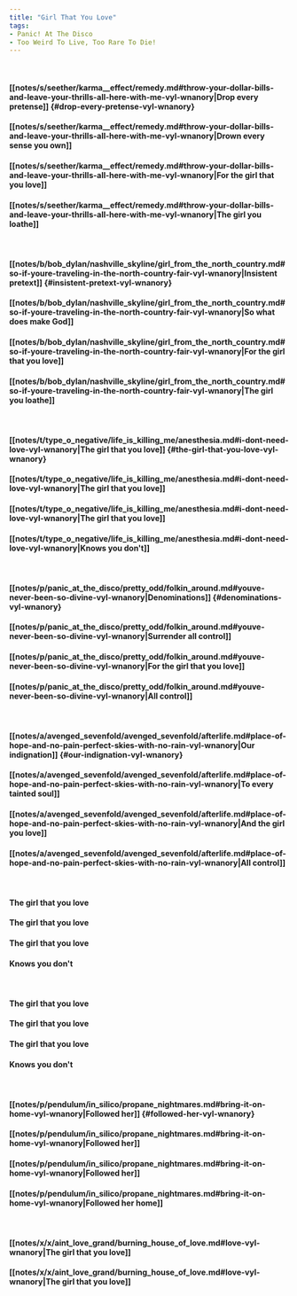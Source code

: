 ```yaml
---
title: "Girl That You Love"
tags:
- Panic! At The Disco
- Too Weird To Live, Too Rare To Die!
---
```

&nbsp;
#### [[notes/s/seether/karma__effect/remedy.md#throw-your-dollar-bills-and-leave-your-thrills-all-here-with-me-vyl-wnanory|Drop every pretense]] {#drop-every-pretense-vyl-wnanory}
#### [[notes/s/seether/karma__effect/remedy.md#throw-your-dollar-bills-and-leave-your-thrills-all-here-with-me-vyl-wnanory|Drown every sense you own]]
#### [[notes/s/seether/karma__effect/remedy.md#throw-your-dollar-bills-and-leave-your-thrills-all-here-with-me-vyl-wnanory|For the girl that you love]]
#### [[notes/s/seether/karma__effect/remedy.md#throw-your-dollar-bills-and-leave-your-thrills-all-here-with-me-vyl-wnanory|The girl you loathe]]
&nbsp;
#### [[notes/b/bob_dylan/nashville_skyline/girl_from_the_north_country.md#so-if-youre-traveling-in-the-north-country-fair-vyl-wnanory|Insistent pretext]] {#insistent-pretext-vyl-wnanory}
#### [[notes/b/bob_dylan/nashville_skyline/girl_from_the_north_country.md#so-if-youre-traveling-in-the-north-country-fair-vyl-wnanory|So what does make God]]
#### [[notes/b/bob_dylan/nashville_skyline/girl_from_the_north_country.md#so-if-youre-traveling-in-the-north-country-fair-vyl-wnanory|For the girl that you love]]
#### [[notes/b/bob_dylan/nashville_skyline/girl_from_the_north_country.md#so-if-youre-traveling-in-the-north-country-fair-vyl-wnanory|The girl you loathe]]
&nbsp;
#### [[notes/t/type_o_negative/life_is_killing_me/anesthesia.md#i-dont-need-love-vyl-wnanory|The girl that you love]] {#the-girl-that-you-love-vyl-wnanory}
#### [[notes/t/type_o_negative/life_is_killing_me/anesthesia.md#i-dont-need-love-vyl-wnanory|The girl that you love]]
#### [[notes/t/type_o_negative/life_is_killing_me/anesthesia.md#i-dont-need-love-vyl-wnanory|The girl that you love]]
#### [[notes/t/type_o_negative/life_is_killing_me/anesthesia.md#i-dont-need-love-vyl-wnanory|Knows you don't]]
&nbsp;
#### [[notes/p/panic_at_the_disco/pretty_odd/folkin_around.md#youve-never-been-so-divine-vyl-wnanory|Denominations]] {#denominations-vyl-wnanory}
#### [[notes/p/panic_at_the_disco/pretty_odd/folkin_around.md#youve-never-been-so-divine-vyl-wnanory|Surrender all control]]
#### [[notes/p/panic_at_the_disco/pretty_odd/folkin_around.md#youve-never-been-so-divine-vyl-wnanory|For the girl that you love]]
#### [[notes/p/panic_at_the_disco/pretty_odd/folkin_around.md#youve-never-been-so-divine-vyl-wnanory|All control]]
&nbsp;
#### [[notes/a/avenged_sevenfold/avenged_sevenfold/afterlife.md#place-of-hope-and-no-pain-perfect-skies-with-no-rain-vyl-wnanory|Our indignation]] {#our-indignation-vyl-wnanory}
#### [[notes/a/avenged_sevenfold/avenged_sevenfold/afterlife.md#place-of-hope-and-no-pain-perfect-skies-with-no-rain-vyl-wnanory|To every tainted soul]]
#### [[notes/a/avenged_sevenfold/avenged_sevenfold/afterlife.md#place-of-hope-and-no-pain-perfect-skies-with-no-rain-vyl-wnanory|And the girl you love]]
#### [[notes/a/avenged_sevenfold/avenged_sevenfold/afterlife.md#place-of-hope-and-no-pain-perfect-skies-with-no-rain-vyl-wnanory|All control]]
&nbsp;
#### The girl that you love
#### The girl that you love
#### The girl that you love
#### Knows you don't
&nbsp;
#### The girl that you love
#### The girl that you love
#### The girl that you love
#### Knows you don't
&nbsp;
#### [[notes/p/pendulum/in_silico/propane_nightmares.md#bring-it-on-home-vyl-wnanory|Followed her]] {#followed-her-vyl-wnanory}
#### [[notes/p/pendulum/in_silico/propane_nightmares.md#bring-it-on-home-vyl-wnanory|Followed her]]
#### [[notes/p/pendulum/in_silico/propane_nightmares.md#bring-it-on-home-vyl-wnanory|Followed her]]
#### [[notes/p/pendulum/in_silico/propane_nightmares.md#bring-it-on-home-vyl-wnanory|Followed her home]]
&nbsp;
#### [[notes/x/x/aint_love_grand/burning_house_of_love.md#love-vyl-wnanory|The girl that you love]]
#### [[notes/x/x/aint_love_grand/burning_house_of_love.md#love-vyl-wnanory|The girl that you love]]

